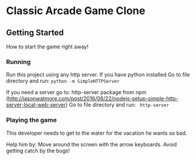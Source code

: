 # Classic Arcade Game Clone

## Getting Started

How to start the game right away!

### Running

Run this project using any http server.
If you have python installed
Go to file directory and run: `python -m SimpleHTTPServer`

If you need a server go to:
http-server package from npm (http://jasonwatmore.com/post/2016/06/22/nodejs-setup-simple-http-server-local-web-server)
Go to file directory and run: ` http-server`


### Playing the game

This developer needs to get to the water for the vacation he wants so bad.

Help him by:
  Move around the screen with the arrow keyboards.
  Avoid getting catch by the bugs!


